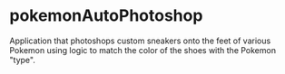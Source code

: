 # pokemonAutoPhotoshop
 Application that photoshops custom sneakers onto the feet of various Pokemon using logic to match the color of the shoes with the Pokemon "type".
